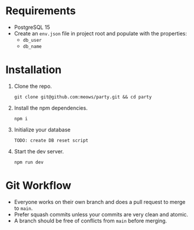 # Requirements

- PostgreSQL 15
- Create an `env.json` file in project root and populate with the properties:
   - `db_user`
   - `db_name`

# Installation

1. Clone the repo.

   ```
   git clone git@github.com:meows/party.git && cd party
   ```

2. Install the npm dependencies.

   ```
   npm i
   ```

3. Initialize your database
   
   ```
   TODO: create DB reset script
   ```

4. Start the dev server.

   ```
   npm run dev
   ```

# Git Workflow

- Everyone works on their own branch and does a pull request to merge to `main`.
- Prefer squash commits unless your commits are very clean and atomic.
- A branch should be free of conflicts from `main` before merging.